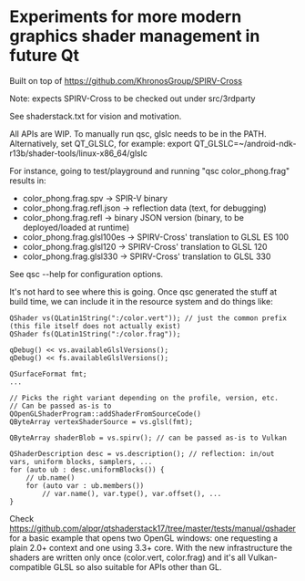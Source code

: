 Experiments for more modern graphics shader management in future Qt
===================================================================

Built on top of https://github.com/KhronosGroup/SPIRV-Cross

Note: expects SPIRV-Cross to be checked out under src/3rdparty

See shaderstack.txt for vision and motivation.

All APIs are WIP. To manually run qsc, glslc needs to be in the PATH.
Alternatively, set QT_GLSLC, for example: export QT_GLSLC=~/android-ndk-r13b/shader-tools/linux-x86_64/glslc

For instance, going to test/playground and running "qsc color_phong.frag" results in:

 * color_phong.frag.spv -> SPIR-V binary
 * color_phong.frag.refl.json -> reflection data (text, for debugging)
 * color_phong.frag.refl -> binary JSON version (binary, to be deployed/loaded at runtime)
 * color_phong.frag.glsl100es -> SPIRV-Cross' translation to GLSL ES 100
 * color_phong.frag.glsl120 -> SPIRV-Cross' translation to GLSL 120
 * color_phong.frag.glsl330 -> SPIRV-Cross' translation to GLSL 330

See qsc --help for configuration options.

It's not hard to see where this is going. Once qsc generated the stuff at build
time, we can include it in the resource system and do things like:

```
QShader vs(QLatin1String(":/color.vert")); // just the common prefix (this file itself does not actually exist)
QShader fs(QLatin1String(":/color.frag"));

qDebug() << vs.availableGlslVersions();
qDebug() << fs.availableGlslVersions();

QSurfaceFormat fmt;
...

// Picks the right variant depending on the profile, version, etc.
// Can be passed as-is to QOpenGLShaderProgram::addShaderFromSourceCode()
QByteArray vertexShaderSource = vs.glsl(fmt);

QByteArray shaderBlob = vs.spirv(); // can be passed as-is to Vulkan

QShaderDescription desc = vs.description(); // reflection: in/out vars, uniform blocks, samplers, ...
for (auto ub : desc.uniformBlocks()) {
    // ub.name()
    for (auto var : ub.members())
        // var.name(), var.type(), var.offset(), ...
}
```

Check https://github.com/alpqr/qtshaderstack17/tree/master/tests/manual/qshader
for a basic example that opens two OpenGL windows: one requesting a plain 2.0+
context and one using 3.3+ core. With the new infrastructure the shaders are
written only once (color.vert, color.frag) and it's all Vulkan-compatible GLSL
so also suitable for APIs other than GL.
